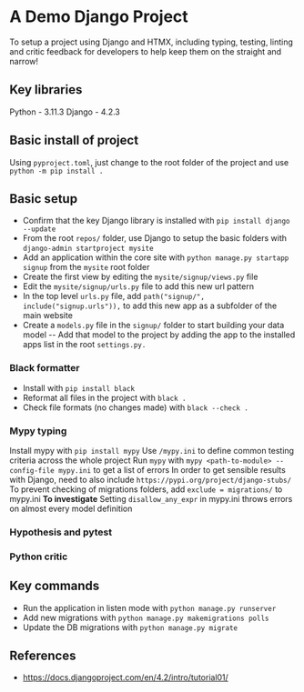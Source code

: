 # A Demo Django Project

To setup a project using Django and HTMX, including typing, testing, linting and critic feedback for developers to help keep them on the straight and narrow!

## Key libraries

Python - 3.11.3
Django - 4.2.3

## Basic install of project

Using `pyproject.toml`, just change to the root folder of the project and use `python -m pip install .`

## Basic setup

- Confirm that the key Django library is installed with `pip install django --update`
- From the root `repos/` folder, use Django to setup the basic folders with `django-admin startproject mysite`
- Add an application within the core site with `python manage.py startapp signup` from the `mysite` root folder
- Create the first view by editing the `mysite/signup/views.py` file
- Edit the `mysite/signup/urls.py` file to add this new url pattern
- In the top level `urls.py` file, add `path("signup/", include("signup.urls")),` to add this new app as a subfolder of the main website
- Create a `models.py` file in the `signup/` folder to start building your data model
-- Add that model to the project by adding the app to the installed apps list in the root `settings.py.`

### Black formatter
- Install with `pip install black`
- Reformat all files in the project with `black .`
- Check file formats (no changes made) with `black --check .`

### Mypy typing

Install mypy with `pip install mypy`
Use `/mypy.ini` to define common testing criteria across the whole project
Run `mypy` with `mypy <path-to-module> --config-file mypy.ini` to get a list of errors
In order to get sensible results with Django, need to also include `https://pypi.org/project/django-stubs/`
To prevent checking of migrations folders, add `exclude = migrations/` to mypy.ini
**To investigate** Setting `disallow_any_expr` in mypy.ini throws errors on almost every model definition

### Hypothesis and pytest
### Python critic

## Key commands

- Run the application in listen mode with `python manage.py runserver`
- Add new migrations with `python manage.py makemigrations polls`
- Update the DB migrations with `python manage.py migrate`


## References

- https://docs.djangoproject.com/en/4.2/intro/tutorial01/